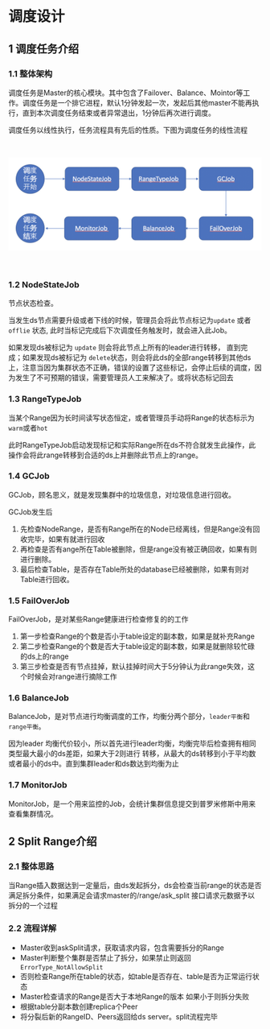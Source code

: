 # 调度设计

## 1 调度任务介绍

### 1.1 整体架构

调度任务是Master的核心模块。其中包含了Failover、Balance、Mointor等工作。调度任务是一个排它进程，默认1分钟发起一次，发起后其他master不能再执行，直到本次调度任务结束或者异常退出，1分钟后再次进行调度。

调度任务以线性执行，任务流程具有先后的性质。下图为调度任务的线性流程

<br/>

![schedule](../images/schedule-structure.png)

<br/>

### 1.2 NodeStateJob

节点状态检查。

当发生ds节点需要升级或者下线的时候，管理员会将此节点标记为`update` 或者 `offlie` 状态, 此时当标记完成后下次调度任务触发时，就会进入此Job。

如果发现ds被标记为 `update` 则会将此节点上所有的leader进行转移， 直到完成；如果发现ds被标记为 `delete`状态，则会将此ds的全部range转移到其他ds上，注意当因为集群状态不正确，错误的设置了这些标记，会停止后续的调度，因为发生了不可预期的错误，需要管理员人工来解决了。或将状态标记回去

### 1.3 RangeTypeJob

当某个Range因为长时间读写状态恒定，或者管理员手动将Range的状态标示为`warm`或者`hot`

此时RangeTypeJob启动发现标记和实际Range所在ds不符合就发生此操作，此操作会将此range转移到合适的ds上并删除此节点上的range。

### 1.4 GCJob

GCJob，顾名思义，就是发现集群中的垃圾信息，对垃圾信息进行回收。

GCJob发生后
1. 先检查NodeRange，是否有Range所在的Node已经离线，但是Range没有回收完毕，如果有就进行回收 
2. 再检查是否有ange所在Table被删除，但是range没有被正确回收，如果有则进行删除。
3. 最后检查Table，是否存在Table所处的database已经被删除，如果有则对Table进行回收。

### 1.5 FailOverJob

FailOverJob，是对某些Range健康进行检查修复的的工作
1. 第一步检查Range的个数是否小于table设定的副本数，如果是就补充Range
2. 第二步检查Range的个数是否大于table设定的副本数，如果是就删除较忙碌的ds上的range
3. 第三步检查是否有节点挂掉，默认挂掉时间大于5分钟认为此range失效，这个时候会对range进行摘除工作

### 1.6 BalanceJob

BalanceJob，是对节点进行均衡调度的工作，均衡分两个部分，`leader平衡`和`range平衡`。

因为leader 均衡代价较小，所以首先进行leader均衡，均衡完毕后检查拥有相同类型最大最小的ds差距，如果大于2则进行 转移，从最大的ds转移到小于平均数或者最小的ds中。直到集群leader和ds数达到均衡为止

### 1.7 MonitorJob

MonitorJob，是一个用来监控的Job，会统计集群信息提交到普罗米修斯中用来查看集群情况。


## 2 Split Range介绍

### 2.1 整体思路

当Range插入数据达到一定量后，由ds发起拆分，ds会检查当前range的状态是否满足拆分条件，如果满足会请求master的/range/ask_split 接口请求元数据予以拆分的一个过程

### 2.2 流程详解

* Master收到askSplit请求，获取请求内容，包含需要拆分的Range
* Master判断整个集群是否禁止了拆分，如果禁止则返回 `ErrorType_NotAllowSplit`
* 否则检查Range所在table的状态，如table是否存在、table是否为正常运行状态
* Master检查请求的Range是否大于本地Range的版本 如果小于则拆分失败
* 根据table分副本数创建replica个Peer 
* 将分裂后新的RangeID、Peers返回给ds server。split流程完毕
